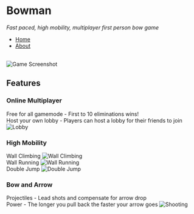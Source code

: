 # Bowman
<i>Fast paced, high mobility, multiplayer first person bow game</i>
<nav>
  <ul>
    <li><a href="/Bowman">Home</a></li>
    <li><a href="/Bowman/about">About</a></li>
  </ul>
</nav>
<br>
<img src="https://i.imgur.com/bnQY9Iq.png" alt="Game Screenshot" align="middle">

<h2>Features</h2>
<h3>Online Multiplayer</h3>
Free for all gamemode - First to 10 eliminations wins!
<br>
Host your own lobby - Players can host a lobby for their friends to join
<br>
<img src="https://i.imgur.com/dnGoS9X.png" alt="Lobby">
<h3>High Mobility</h3>
Wall Climbing
<img src="https://media.giphy.com/media/kDZgt3qGlxpIqbE2wv/giphy.gif" alt="Wall Climbing">
<br>
Wall Running
<img src="https://media.giphy.com/media/htqJ7MT7CprQkMLtzd/giphy.gif" alt="Wall Running">
<br>
Double Jump
<img src="https://media.giphy.com/media/hrpawvGFY6s6jOFeCT/giphy.gif" alt="Double Jump">
<br>
<h3>Bow and Arrow</h3>
Projectiles - Lead shots and compensate for arrow drop
<br>
Power - The longer you pull back the faster your arrow goes
<img src="https://media.giphy.com/media/J4mXZB20m98a4fDEns/giphy.gif" alt="Shooting">
